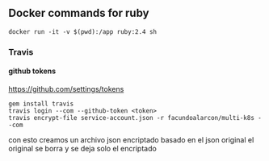 ## Docker commands for ruby
```
docker run -it -v $(pwd):/app ruby:2.4 sh
```
### Travis
#### github tokens
https://github.com/settings/tokens
```
gem install travis
travis login --com --github-token <token>
travis encrypt-file service-account.json -r facundoalarcon/multi-k8s --com
```
con esto creamos un archivo json encriptado basado en el json original
el original se borra y se deja solo el encriptado